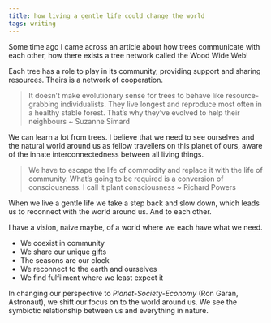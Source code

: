```yaml
---
title: how living a gentle life could change the world
tags: writing
---
```


Some time ago I came across an article about how trees communicate with each other, how there exists a tree network called the Wood Wide Web!

Each tree has a role to play in its community, providing support and sharing resources. Theirs is a network of cooperation.

> It doesn’t make evolutionary sense for trees to behave like resource-grabbing individualists. They live longest and reproduce most often in a healthy stable forest. That’s why they’ve evolved to help their neighbours ~ Suzanne Simard

We can learn a lot from trees. I believe that we need to see ourselves and the natural world around us as fellow travellers on this planet of ours, aware of the innate interconnectedness between all living things.

> We have to escape the life of commodity and replace it with the life of community. What’s going to be required is a conversion of consciousness. I call it plant consciousness ~ Richard Powers

When we live a gentle life we take a step back and slow down, which leads us to reconnect with the world around us. And to each other.

I have a vision, naive maybe, of a world where we each have what we need.

-   We coexist in community
-   We share our unique gifts
-   The seasons are our clock
-   We reconnect to the earth and ourselves
-   We find fulfilment where we least expect it

In changing our perspective to _Planet-Society-Economy_ (Ron Garan, Astronaut), we shift our focus on to the world around us. We see the symbiotic relationship between us and everything in nature.